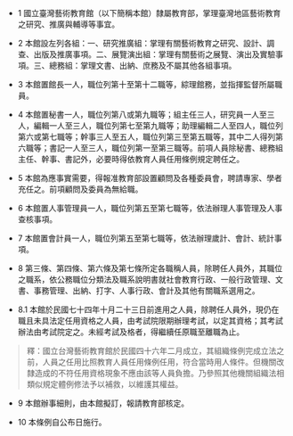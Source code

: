 * 1 國立臺灣藝術教育館（以下簡稱本館）隸屬教育部，掌理臺灣地區藝術教育之研究、推廣與輔導等事宜。

* 2 本館設左列各組：一、研究推廣組：掌理有關藝術教育之研究、設計、調查、出版及推廣事項。二、展覽演出組：掌理有關藝術之展覽、演出及實驗事項。三、總務組：掌理文書、出納、庶務及不屬其他各組事項。

* 3 本館置館長一人，職位列第十至第十二職等，綜理館務，並指揮監督所屬職員。

* 4 本館置秘書一人，職位列第八或第九職等；組主任三人，研究員一人至三人，編輯一人至三人，職位列第七至第九職等；助理編輯二人至四人，職位列第六或第七職等；幹事三人至五人，職位列第三至第五職等，其中二人得列第六職等；書記一人至三人，職位列第一至第三職等。前項人員除秘書、總務組主任、幹事、書記外，必要時得依教育人員任用條例規定聘任之。

* 5 本館為應事實需要，得報准教育部設置顧問及各種委員會，聘請專家、學者充任之。前項顧問及委員為無給職。

* 6 本館置人事管理員一人，職位列第五至第七職等，依法辦理人事管理及人事查核事項。

* 7 本館置會計員一人，職位列第五至第七職等，依法辦理歲計、會計、統計事項。

* 8 第三條、第四條、第六條及第七條所定各職稱人員，除聘任人員外，其職位之職系，依公務職位分類法及職系說明書就社會教育行政、一般行政管理、文書、事務管理、出納、打字、人事行政、會計及其他有關職系選用之。

* 8.1 本館於民國七十四年十月二十三日前進用之人員，除聘任人員外，現仍在職且未具法定任用資格之人員，由考試院限期辦理考試，以定其資格；其考試辦法由考試院定之。未經考試及格者，得繼續任原職至離職為止。

> 釋：國立台灣藝術教育館於民國四十六年二月成立，其組織條例完成立法之前，人員之任用比照教育人員任用條例任用，符合當時用人條件。但機關改隸造成的不符任用資格現象不應由該等人員負擔。乃參照其他機關組織法相類似規定體例修法予以補救，以維護其權益。

* 9 本館辦事細則，由本館擬訂，報請教育部核定。

* 10 本條例自公布日施行。

